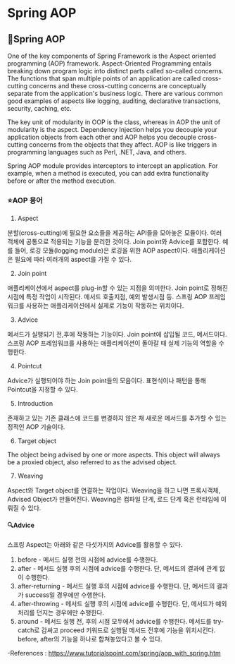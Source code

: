# Spring AOP

## :muscle:Spring AOP
One of the key components of Spring Framework is the Aspect oriented programming (AOP) framework. Aspect-Oriented Programming entails breaking down program logic into distinct parts called so-called concerns. The functions that span multiple points of an application are called cross-cutting concerns and these cross-cutting concerns are conceptually separate from the application's business logic. There are various common good examples of aspects like logging, auditing, declarative transactions, security, caching, etc.

The key unit of modularity in OOP is the class, whereas in AOP the unit of modularity is the aspect. Dependency Injection helps you decouple your application objects from each other and AOP helps you decouple cross-cutting concerns from the objects that they affect. AOP is like triggers in programming languages such as Perl, .NET, Java, and others.

Spring AOP module provides interceptors to intercept an application. For example, when a method is executed, you can add extra functionality before or after the method execution.

### :star:AOP 용어

1. Aspect

분할(cross-cutting)에 필요한 요소들을 제공하는 API들을 모아놓은 모듈이다. 여러 객체에 공통으로 적용되는 기능을 분리한 것이다. Join point와 Advice를 포함한다. 예를 들어, 로깅 모듈(logging module)은 로깅을 위한 AOP aspect이다. 애플리케이션은 필요에 따라 여러개의 aspect를 가질 수 있다.

2. Join point

애플리케이션에서 aspect를 plug-in할 수 있는 지점을 의미한다. Join point로 정해진 시점에 특정 작업이 시작된다. 메서드 호출지점, 예외 발생시점 등. 스프링 AOP 프레임워크를 사용하는 애플리케이션에서 실제로 기능이 작동하는 위치이다.

3. Advice

메서드가 실행되기 전,후에 작동하는 기능이다. Join point에 삽입될 코드, 메서드이다. 스프링 AOP 프레임워크를 사용하는 애플리케이션이 돌아갈 때 실제 기능의 역할을 수행한다.

4. Pointcut

Advice가 실행되어야 하는 Join point들의 모음이다. 표현식이나 패턴을 통해 Pointcut을 지정할 수 있다.

5. Introduction

존재하고 있는 기존 클래스에 코드를 변경하지 않은 채 새로운 메서드를 추가할 수 있는 정적인 AOP 기술이다.

6. Target object

The object being advised by one or more aspects. This object will always be a proxied object, also referred to as the advised object.

7. Weaving

Aspect와 Target object를 연결하는 작업이다. Weaving을 하고 나면 프록시객체, Advised Object가 만들어진다. Weaving은 컴파일 단계, 로드 단계 혹은 런타임에 이뤄질 수 있다.

#### :mag:Advice
스프링 Aspect는 아래와 같은 다섯가지의 Advice를 활용할 수 있다.

1. before - 메서드 실행 전의 시점에 advice를 수행한다.
2. after - 메서드 실행 후의 시점에 advice를 수행한다. 단, 메서드의 결과에 관계 없이 수행한다.
3. after-returning - 메서드 실행 후의 시점에 advice를 수행한다. 단, 메서드의 결과가 success일 경우에만 수행한다.
4. after-throwing - 메서드 실행 후의 시점에 advice를 수행한다. 단, 메서드가 예외처리를 던지는 경우에만 수행한다.
5. around - 메서드 실행 전, 후의 시점 모두에서 advice를 수행한다. 메서드를 try-catch로 감싸고 proceed 키워드로 실행될 메서드 전후에 기능을 위치시킨다. before, after의 기능을 하나로 합쳐놓았다고 볼 수 있다.

-References :
https://www.tutorialspoint.com/spring/aop_with_spring.htm  